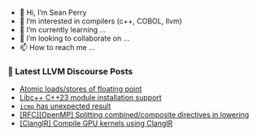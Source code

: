 - 👋 Hi, I’m Sean Perry
- 👀 I’m interested in compilers (c++, COBOL, llvm)
- 🌱 I’m currently learning ...
- 💞️ I’m looking to collaborate on ...
- 📫 How to reach me ...

<!---
s66perry/s66perry is a ✨ special ✨ repository because its `README.md` (this file) appears on your GitHub profile.
You can click the Preview link to take a look at your changes.
--->
### 📕 Latest LLVM Discourse Posts

<!-- DISCOURSE-LLVM:START -->
- [Atomic loads/stores of floating point](https://discourse.llvm.org/t/atomic-loads-stores-of-floating-point/76459#post_4)
- [Libc++ C++23 module installation support](https://discourse.llvm.org/t/libc-c-23-module-installation-support/77061#post_8)
- [`icmp` has unexpected result](https://discourse.llvm.org/t/icmp-has-unexpected-result/77059#post_3)
- [[RFC][OpenMP] Splitting combined/composite directives in lowering](https://discourse.llvm.org/t/rfc-openmp-splitting-combined-composite-directives-in-lowering/76499?page=2#post_31)
- [[ClangIR] Compile GPU kernels using ClangIR](https://discourse.llvm.org/t/clangir-compile-gpu-kernels-using-clangir/76984#post_10)
<!-- DISCOURSE-LLVM:END -->

